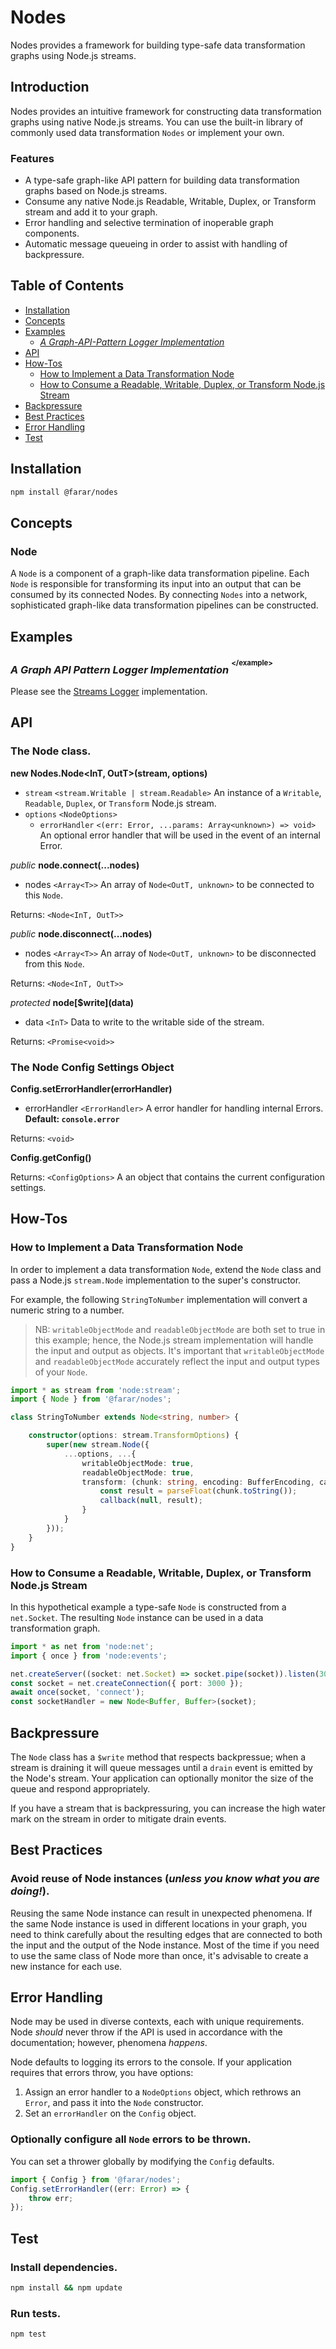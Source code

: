 # Nodes

Nodes provides a framework for building type-safe data transformation graphs using Node.js streams.

## Introduction

Nodes provides an intuitive framework for constructing data transformation graphs using native Node.js streams.  You can use the built-in library of commonly used data transformation `Nodes` or implement your own.

### Features

- A type-safe graph-like API pattern for building data transformation graphs based on Node.js streams.
- Consume any native Node.js Readable, Writable, Duplex, or Transform stream and add it to your graph.
- Error handling and selective termination of inoperable graph components.
- Automatic message queueing in order to assist with handling of backpressure.

## Table of Contents

- [Installation](#installation)
- [Concepts](#concepts)
- [Examples](#examples)
    - [*A Graph-API-Pattern Logger Implementation*](#a-graph-api-pattern-logger-implementation-example)
- [API](#api)
- [How-Tos](#how-tos)
    - [How to Implement a Data Transformation Node](#how-to-implement-a-node)
    - [How to Consume a Readable, Writable, Duplex, or Transform Node.js Stream](#how-to-consume-a-readable-writable-duplex-or-transform-nodejs-stream)
- [Backpressure](#backpressure)
- [Best Practices](#best-practices)
- [Error Handling](#error-handling)
- [Test](#test)

## Installation

```bash
npm install @farar/nodes
```

## Concepts

### Node

A `Node` is a component of a graph-like data transformation pipeline.  Each `Node` is responsible for transforming its input into an output that can be consumed by its connected Nodes.  By connecting `Nodes` into a network, sophisticated graph-like data transformation pipelines can be constructed.

## Examples

### *A Graph API Pattern Logger Implementation* <sup><sup>\</example\></sup></sup>
Please see the [Streams Logger](https://github.com/faranalytics/streams-logger) implementation.

## API

### The Node class.

**new Nodes.Node\<InT, OutT\>(stream, options)**
- `stream` `<stream.Writable | stream.Readable>` An instance of a `Writable`, `Readable`, `Duplex`, or `Transform` Node.js stream.
- `options` `<NodeOptions>`
    - `errorHandler` `<(err: Error, ...params: Array<unknown>) => void>` An optional error handler that will be used in the event of an internal Error.

*public* **node.connect(...nodes)**
- nodes `<Array<T>>` An array of `Node<OutT, unknown>` to be connected to this `Node`.

Returns: `<Node<InT, OutT>>`

*public* **node.disconnect(...nodes)**
- nodes `<Array<T>>` An array of `Node<OutT, unknown>` to be disconnected from this `Node`.

Returns: `<Node<InT, OutT>>`

*protected* **node\[$write\](data)**
- data `<InT>` Data to write to the writable side of the stream.

Returns: `<Promise<void>>`

### The Node Config Settings Object

**Config.setErrorHandler(errorHandler)**
- errorHandler `<ErrorHandler>` A error handler for handling internal Errors. **Default: `console.error`**

Returns: `<void>`

**Config.getConfig()**

Returns: `<ConfigOptions>` A an object that contains the current configuration settings.

## How-Tos

### How to Implement a Data Transformation Node

In order to implement a data transformation `Node`, extend the `Node` class and pass a Node.js `stream.Node` implementation to the super's constructor.  

For example, the following `StringToNumber` implementation will convert a numeric string to a number.  

> NB: `writableObjectMode` and `readableObjectMode` are both set to true in this example; hence, the Node.js stream implementation will handle the input and output as objects.  It's important that `writableObjectMode` and `readableObjectMode` accurately reflect the input and output types of your `Node`.

```ts
import * as stream from 'node:stream';
import { Node } from '@farar/nodes';

class StringToNumber extends Node<string, number> {

    constructor(options: stream.TransformOptions) {
        super(new stream.Node({
            ...options, ...{
                writableObjectMode: true,
                readableObjectMode: true,
                transform: (chunk: string, encoding: BufferEncoding, callback: stream.NodeCallback) => {
                    const result = parseFloat(chunk.toString());
                    callback(null, result);
                }
            }
        }));
    }
}
```

### How to Consume a Readable, Writable, Duplex, or Transform Node.js Stream

In this hypothetical example a type-safe `Node` is constructed from a `net.Socket`.  The resulting `Node` instance can be used in a data transformation graph.

```ts
import * as net from 'node:net';
import { once } from 'node:events';

net.createServer((socket: net.Socket) => socket.pipe(socket)).listen(3000);
const socket = net.createConnection({ port: 3000 });
await once(socket, 'connect');
const socketHandler = new Node<Buffer, Buffer>(socket);
```

## Backpressure
The `Node` class has a `$write` method that respects backpressue; when a stream is draining it will queue messages until a `drain` event is emitted by the Node's stream.  Your application can optionally monitor the size of the queue and respond appropriately.

If you have a stream that is backpressuring, you can increase the high water mark on the stream in order to mitigate drain events.

## Best Practices

### Avoid reuse of Node instances (*unless you know what you are doing!*).
Reusing the same Node instance can result in unexpected phenomena.  If the same Node instance is used in different locations in your graph, you need to think carefully about the resulting edges that are connected to both the input and the output of the Node instance.  Most of the time if you need to use the same class of Node more than once, it's advisable to create a new instance for each use.

## Error Handling
Node may be used in diverse contexts, each with unique requirements.  Node *should* never throw if the API is used in accordance with the documentation; however, phenomena *happens*.  

Node defaults to logging its errors to the console.  If your application requires that errors throw, you have options:

1. Assign an error handler to a `NodeOptions` object, which rethrows an `Error`, and pass it into the `Node` constructor.
2. Set an `errorHandler` on the `Config` object.

### Optionally configure all `Node` errors to be thrown.
You can set a thrower globally by modifying the `Config` defaults.
```ts
import { Config } from '@farar/nodes';
Config.setErrorHandler((err: Error) => {
    throw err;
});
```
## Test

### Install dependencies.
```bash
npm install && npm update
```
### Run tests.
```bash
npm test
```